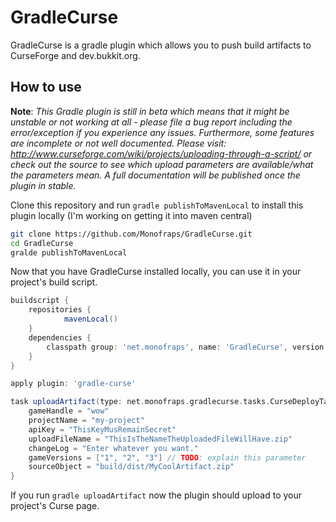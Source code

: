 GradleCurse
===========

GradleCurse is a gradle plugin which allows you to push build artifacts to CurseForge and dev.bukkit.org.

How to use
----------
**Note**: *This Gradle plugin is still in beta which means that it might be unstable or not working at all - please file a bug report including the error/exception if you experience any issues. Furthermore, some features are incomplete or not well documented. Please visit: http://www.curseforge.com/wiki/projects/uploading-through-a-script/ or check out the source to see which upload parameters are available/what the parameters mean. A full documentation will be published once the plugin in stable.*

Clone this repository and run `gradle publishToMavenLocal` to install this plugin locally (I'm working on getting it into maven central)

```Bash
git clone https://github.com/Monofraps/GradleCurse.git
cd GradleCurse
gralde publishToMavenLocal
```

Now that you have GradleCurse installed locally, you can use it in your project's build script.

```Groovy
buildscript {
    repositories {
            mavenLocal()
    }
    dependencies {
        classpath group: 'net.monofraps', name: 'GradleCurse', version: '1.0'
    }
}

apply plugin: 'gradle-curse'

task uploadArtifact(type: net.monofraps.gradlecurse.tasks.CurseDeployTask) {
    gameHandle = "wow"
    projectName = "my-project"
    apiKey = "ThisKeyMusRemainSecret"
    uploadFileName = "ThisIsTheNameTheUploadedFileWillHave.zip"
    changeLog = "Enter whatever you want."
    gameVersions = ["1", "2", "3"] // TODO: explain this parameter
    sourceObject = "build/dist/MyCoolArtifact.zip"
}

```
If you run `gradle uploadArtifact` now the plugin should upload to your project's Curse page.
